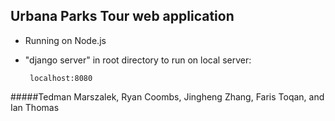 ## Urbana Parks Tour web application

 - Running on Node.js

 - "django server" in root directory to run on local server:

 		localhost:8080
 		


#####Tedman Marszalek, Ryan Coombs, Jingheng Zhang, Faris Toqan, and Ian Thomas
